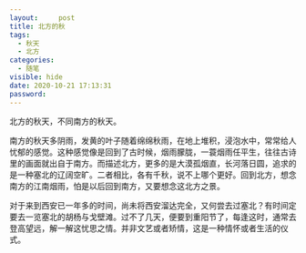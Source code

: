 ```yaml
---
layout:     post
title: 北方的秋
tags:
  - 秋天
  - 北方
categories:
  - 随笔
visible: hide
date: 2020-10-21 17:13:31
password:
---
```


北方的秋天，不同南方的秋天。

<!--more-->

南方的秋天多阴雨，发黄的叶子随着绵绵秋雨，在地上堆积，浸泡水中，常常给人忧郁的感觉。这种感觉像是回到了古时候，烟雨朦胧，一蓑烟雨任平生，往往古诗里的画面就出自于南方。而描述北方，更多的是大漠孤烟直，长河落日圆，追求的是一种塞北的辽阔空旷。二者相比，各有千秋，说不上哪个更好。回到北方，想念南方的江南烟雨，怕是以后回到南方，又要想念这北方之景。

对于来到西安已一年多的时间，尚未将西安溜达完全，又何尝去过塞北？有时间定要去一览塞北的胡杨与戈壁滩。过不了几天，便要到重阳节了，每逢这时，通常去登高望远，解一解这忧思之情。并非文艺或者矫情，这是一种情怀或者生活的仪式。